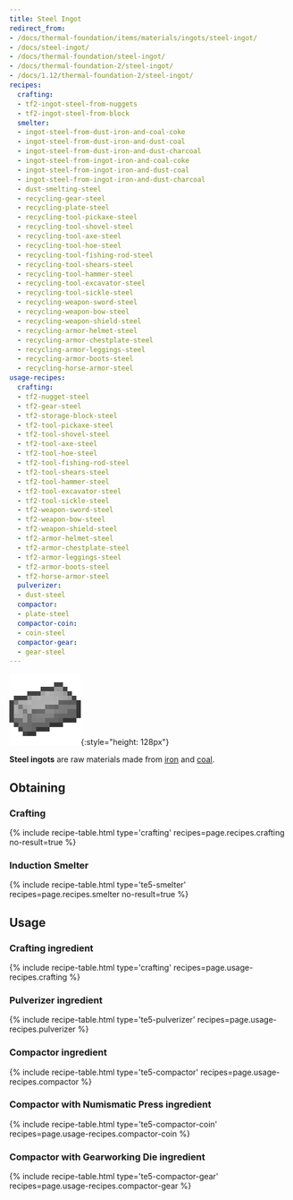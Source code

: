 ```yaml
---
title: Steel Ingot
redirect_from:
- /docs/thermal-foundation/items/materials/ingots/steel-ingot/
- /docs/steel-ingot/
- /docs/thermal-foundation/steel-ingot/
- /docs/thermal-foundation-2/steel-ingot/
- /docs/1.12/thermal-foundation-2/steel-ingot/
recipes:
  crafting:
  - tf2-ingot-steel-from-nuggets
  - tf2-ingot-steel-from-block
  smelter:
  - ingot-steel-from-dust-iron-and-coal-coke
  - ingot-steel-from-dust-iron-and-dust-coal
  - ingot-steel-from-dust-iron-and-dust-charcoal
  - ingot-steel-from-ingot-iron-and-coal-coke
  - ingot-steel-from-ingot-iron-and-dust-coal
  - ingot-steel-from-ingot-iron-and-dust-charcoal
  - dust-smelting-steel
  - recycling-gear-steel
  - recycling-plate-steel
  - recycling-tool-pickaxe-steel
  - recycling-tool-shovel-steel
  - recycling-tool-axe-steel
  - recycling-tool-hoe-steel
  - recycling-tool-fishing-rod-steel
  - recycling-tool-shears-steel
  - recycling-tool-hammer-steel
  - recycling-tool-excavator-steel
  - recycling-tool-sickle-steel
  - recycling-weapon-sword-steel
  - recycling-weapon-bow-steel
  - recycling-weapon-shield-steel
  - recycling-armor-helmet-steel
  - recycling-armor-chestplate-steel
  - recycling-armor-leggings-steel
  - recycling-armor-boots-steel
  - recycling-horse-armor-steel
usage-recipes:
  crafting:
  - tf2-nugget-steel
  - tf2-gear-steel
  - tf2-storage-block-steel
  - tf2-tool-pickaxe-steel
  - tf2-tool-shovel-steel
  - tf2-tool-axe-steel
  - tf2-tool-hoe-steel
  - tf2-tool-fishing-rod-steel
  - tf2-tool-shears-steel
  - tf2-tool-hammer-steel
  - tf2-tool-excavator-steel
  - tf2-tool-sickle-steel
  - tf2-weapon-sword-steel
  - tf2-weapon-bow-steel
  - tf2-weapon-shield-steel
  - tf2-armor-helmet-steel
  - tf2-armor-chestplate-steel
  - tf2-armor-leggings-steel
  - tf2-armor-boots-steel
  - tf2-horse-armor-steel
  pulverizer:
  - dust-steel
  compactor:
  - plate-steel
  compactor-coin:
  - coin-steel
  compactor-gear:
  - gear-steel
---
```


![Steel ingot](/assets/images/thermal-foundation-2/ingot-steel.png){:style="height: 128px"}


**Steel ingots** are raw materials made from
[iron](https://minecraft.gamepedia.com/Iron_Ingot) and
[coal](https://minecraft.gamepedia.com/Coal).


Obtaining
---------

### Crafting
{% include recipe-table.html type='crafting' recipes=page.recipes.crafting no-result=true %}

### Induction Smelter
{% include recipe-table.html type='te5-smelter' recipes=page.recipes.smelter no-result=true %}


Usage
-----

### Crafting ingredient
{% include recipe-table.html type='crafting' recipes=page.usage-recipes.crafting %}

### Pulverizer ingredient
{% include recipe-table.html type='te5-pulverizer' recipes=page.usage-recipes.pulverizer %}

### Compactor ingredient
{% include recipe-table.html type='te5-compactor' recipes=page.usage-recipes.compactor %}

### Compactor with Numismatic Press ingredient
{% include recipe-table.html type='te5-compactor-coin' recipes=page.usage-recipes.compactor-coin %}

### Compactor with Gearworking Die ingredient
{% include recipe-table.html type='te5-compactor-gear' recipes=page.usage-recipes.compactor-gear %}
